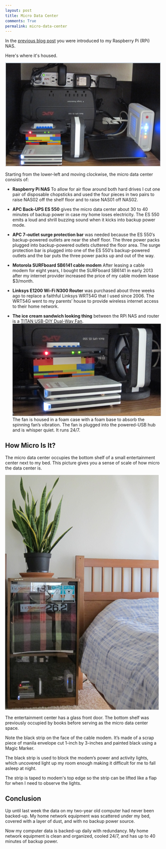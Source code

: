 ```yaml
---
layout: post
title: Micro Data Center
comments: True 
permalink: micro-data-center
---
```


In the [previous blog post](http://www.raywritescode.com/raspberry-pi-nas/) you were introduced to my Raspberry Pi (RPi) NAS. 

Here's where it's housed. 

![dataCenterCloseUp](/images/dataCenterCloseUp.png)

Starting from the lower-left and moving clockwise, the micro data center consists of:

* **Raspberry Pi NAS** To allow for air flow around both hard drives I cut one pair of disposable chopsticks and used the four pieces in two pairs to raise NAS02 off the shelf floor and to raise NAS01 off NAS02. 

* **APC Back-UPS ES 550** gives the micro data center about 30 to 40 minutes of backup power in case my home loses electricity. The ES 550 emits a loud and shrill buzzing sound when it kicks into backup power mode. 

* **APC 7-outlet surge protection bar** was needed because the ES 550′s backup-powered outlets are near the shelf floor. The three power packs plugged into backup-powered outlets cluttered the floor area. The surge protection bar is plugged into one of the ES 550′s backup-powered outlets and the bar puts the three power packs up and out of the way.

* **Motorola SURFboard SB6141 cable modem** After leasing a cable modem for eight years, I bought the SURFboard SB6141 in early 2013 after my internet provider increased the price of my cable modem lease $3/month. 

* **Linksys E1200 Wi-Fi N300 Router** was purchased about three weeks ago to replace a faithful Linksys WRT54G that I used since 2006. The WRT54G went to my parents’ house to provide wireless internet access to their home network.

* **The ice cream sandwich looking thing** between the RPi NAS and router is a [TITAN USB-DIY Dual-Way Fan](http://youtu.be/t6Vy9mDh1mE). ![titanFan](/images/titanFan.png) The fan is housed in a foam case with a foam base to absorb the spinning fan’s vibration. The fan is plugged into the powered-USB hub and is whisper quiet. It runs 24/7. 

## How Micro Is It?

The micro data center occupies the bottom shelf of a small entertainment center next to my bed. This picture gives you a sense of scale of how micro the data center is.

 ![dataCenterBookcase](/images/dataCenterBookcase.png)

The entertainment center has a glass front door. The bottom shelf was previously occupied by books before serving as the micro data center space.

Note the black strip on the face of the cable modem. It’s made of a scrap piece of manila envelope cut 1-inch by 3-inches and painted black using a Magic Marker. 

The black strip is used to block the modem’s power and activity lights, which uncovered light up my room enough making it difficult for me to fall asleep at night.

The strip is taped to modem's top edge so the strip can be lifted like a flap for when I need to observe the lights.

## Conclusion

Up until last week the data on my two-year old computer had never been backed-up. My home network equipment was scattered under my bed, covered with a layer of dust, and with no backup power source.

Now my computer data is backed-up daily with redundancy. My home network equipment is clean and organized, cooled 24/7, and has up to 40 minutes of backup power.
